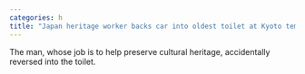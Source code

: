```yaml
---
categories: h
title: "Japan heritage worker backs car into oldest toilet at Kyoto temple"
---
```

The man, whose job is to help preserve cultural heritage, accidentally reversed into the toilet.
